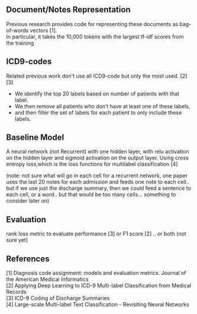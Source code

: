 ## Document/Notes Representation
Previous research provides code for representing these documents as bag-of-words vectors [1].   
In particular, it takes the 10,000 tokens with the largest tf-idf scores from the training

## ICD9-codes
Related previous work don't use all ICD9-code but only the most used. [2] [3]
*	We identify the top 20 labels based on number of patients with that label. 
*	We then remove all patients who don’t have at least one of these labels,  
*	and then filter the set of labels for each patient to only include these labels.

## Baseline Model
A neural network (not Recurrent) with one hidden layer, with relu activation on the hidden layer and sigmoid activation on the output layer.   Using cross entropy loss,which is the loss functions for multilabel classification [4]   
   
(note: not sure what will go in each cell for a recurrent network, one paper uses the last 20 notes for each admission and feeds one note to each cell.. but if we use just the discharge summary, then we could feed a sentence to each cell, or a word.. but that would be too many cells... something to consider later on)

## Evaluation
rank loss metric to evaluate performance [3] or F1 score [2] .. or both  (not sure yet)

## References
[1] Diagnosis code assignment: models and evaluation metrics. Journal of the American Medical Informatics   
[2] Applying Deep Learning to ICD-9 Multi-label Classification from Medical Records   
[3] ICD-9 Coding of Discharge Summaries   
[4] Large-scale Multi-label Text Classification - Revisiting Neural Networks   
